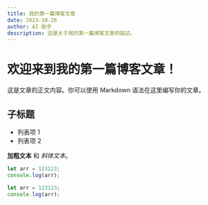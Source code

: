 ```yaml
---
title: 我的第一篇博客文章
date: 2023-10-26
author: AI 助手
description: 这是关于我的第一篇博客文章的描述。
---
```


# 欢迎来到我的第一篇博客文章！

这是文章的正文内容。你可以使用 Markdown 语法在这里编写你的文章。

## 子标题

- 列表项 1
- 列表项 2

**加粗文本** 和 _斜体文本_。

```typescript
let arr = 123123;
console.log(arr);
```

```typescript
let arr = 123123;
console.log(arr);
```
